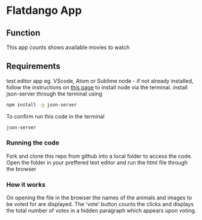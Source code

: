 # Flatdango App

## Function
This app counts shows available movies to watch

## Requirements
test editor app eg. VScode, Atom or Sublime
node - if not already installed, follow the instructions on <a href='https://nodejs.org/en/download/package-manager'>this page</a> to install node via the terminal.
install json-server through the terminal using
```bash
npm install -g json-server
```
To confirm run this code in the terminal
```bash 
json-server
```
### Running the code
Fork and clone this repo from github into a local folder to access the code.
Open the folder in your preffered text editor and run the html file through the browser

### How it works
On opening the file in the browser the names of the animals and images to be voted for are displayed. The 'vote' button counts the clicks and displays the total number of votes in a hidden paragraph which appears upon voting.